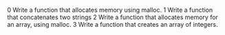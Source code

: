 0 Write a function that allocates memory using malloc.
1 Write a function that concatenates two strings
2 Write a function that allocates memory for an array, using malloc.
3 Write a function that creates an array of integers.

